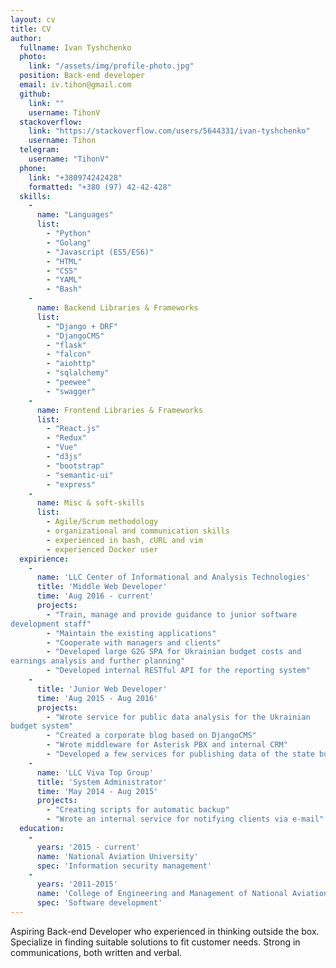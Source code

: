 ```yaml
---
layout: cv
title: CV
author:
  fullname: Ivan Tyshchenko
  photo:
    link: "/assets/img/profile-photo.jpg"
  position: Back-end developer
  email: iv.tihon@gmail.com
  github:
    link: ""
    username: TihonV
  stackoverflow:
    link: "https://stackoverflow.com/users/5644331/ivan-tyshchenko"
    username: Tihon
  telegram:
    username: "TihonV"
  phone:
    link: "+380974242428"
    formatted: "+380 (97) 42-42-428"
  skills:
    -
      name: "Languages"
      list:
        - "Python"
        - "Golang"
        - "Javascript (ES5/ES6)"
        - "HTML"
        - "CSS"
        - "YAML"
        - "Bash"
    -
      name: Backend Libraries & Frameworks
      list:
        - "Django + DRF"
        - "DjangoCMS"
        - "flask"
        - "falcon"
        - "aiohttp"
        - "sqlalchemy"
        - "peewee"
        - "swagger"
    -
      name: Frontend Libraries & Frameworks
      list:
        - "React.js"
        - "Redux"
        - "Vue"
        - "d3js"
        - "bootstrap"
        - "semantic-ui"
        - "express"
    -
      name: Misc & soft-skills
      list:
        - Agile/Scrum methodology
        - organizational and communication skills
        - experienced in bash, cURL and vim
        - experienced Docker user
  expirience:
    -
      name: 'LLC Center of Informational and Analysis Technologies'
      title: 'Middle Web Developer'
      time: 'Aug 2016 - current'
      projects:
        - "Train, manage and provide guidance to junior software
development staff"
        - "Maintain the existing applications"
        - "Cooperate with managers and clients"
        - "Developed large G2G SPA for Ukrainian budget costs and
earnings analysis and further planning"
        - "Developed internal RESTful API for the reporting system"
    -
      title: 'Junior Web Developer'
      time: 'Aug 2015 - Aug 2016'
      projects:
        - "Wrote service for public data analysis for the Ukrainian
budget system"
        - "Created a corporate blog based on DjangoCMS"
        - "Wrote middleware for Asterisk PBX and internal CRM"
        - "Developed a few services for publishing data of the state budget"
    -
      name: 'LLC Viva Top Group'
      title: 'System Administrator'
      time: 'May 2014 - Aug 2015'
      projects:
        - "Creating scripts for automatic backup"
        - "Wrote an internal service for notifying clients via e-mail"
  education:
    -
      years: '2015 - current'
      name: 'National Aviation University'
      spec: 'Information security management'
    -
      years: '2011-2015'
      name: 'College of Engineering and Management of National Aviation University'
      spec: 'Software development'
---
```


Aspiring Back-end Developer who experienced in thinking outside the box.
Specialize in finding suitable solutions to fit customer needs.
Strong in communications, both written and verbal.
